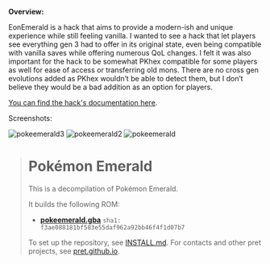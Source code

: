 **Overview:**

EonEmerald is a hack that aims to provide a modern-ish and unique experience while still feeling vanilla. I wanted to see a hack that let players see everything gen 3 had to offer in its original state, even being compatible with vanilla saves while offering numerous QoL changes. I felt it was also important for the hack to be somewhat PKhex compatible for some players as well for ease of access or transferring old mons. There are no cross gen evolutions added as PKhex wouldn’t be able to detect them, but I don’t believe they would be a bad addition as an option for players.

[You can find the hack's documentation here](https://docs.google.com/spreadsheets/d/1yj5TozzPSPNKSLPYF_Enp_imiu_w8sLKDUQ6pJbPXzU/edit?gid=0#gid=0).

Screenshots:

![pokeemerald3](https://github.com/user-attachments/assets/27b59bdf-ff89-4502-a38f-1c11a1034a01)
![pokeemerald2](https://github.com/user-attachments/assets/48e63e80-16fc-44b5-9cbd-d243f0d210b6)
![pokeemerald](https://github.com/user-attachments/assets/966c6c8c-6985-4b23-baa2-1582861450e2)



> # Pokémon Emerald
> This is a decompilation of Pokémon Emerald.
> 
> It builds the following ROM:
> * [**pokeemerald.gba**](https://datomatic.no-intro.org/index.php?page=show_record&s=23&n=1961) `sha1: f3ae088181bf583e55daf962a92bb46f4f1d07b7`
> 
> To set up the repository, see [INSTALL.md](INSTALL.md).
> For contacts and other pret projects, see [pret.github.io](https://pret.github.io/).
